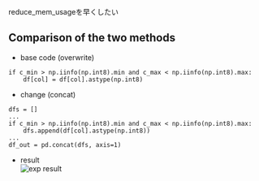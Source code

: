 reduce_mem_usageを早くしたい

##  Comparison of the two methods
- base code (overwrite)
```
if c_min > np.iinfo(np.int8).min and c_max < np.iinfo(np.int8).max:
    df[col] = df[col].astype(np.int8)
```


- change (concat)
```
dfs = []
...
if c_min > np.iinfo(np.int8).min and c_max < np.iinfo(np.int8).max:
    dfs.append(df[col].astype(np.int8))
...
df_out = pd.concat(dfs, axis=1)
```

- result  
![exp result](https://user-images.githubusercontent.com/44664107/102815979-9979e480-4410-11eb-9094-ff6206ac93ad.png)
